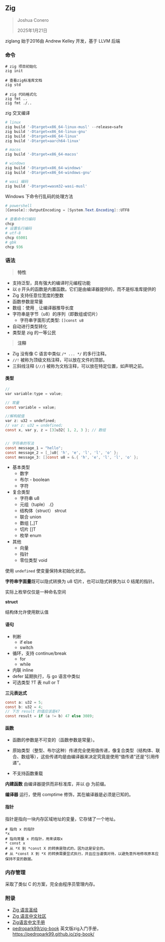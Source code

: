 ## Zig

> Joshua Conero
>
> 2025年1月21日





ziglang 始于2016由  Andrew Kelley 开发，基于 LLVM 后端



### 命令

```shell
# zig 项目初始化
zig init

# 查看zig标准库文档
zig std

# zig 代码格式化
zig fmt ..
zig fmt ./..
```



zig 交叉编译

```powershell
# linux
zig build '-Dtarget=x86_64-linux-musl' --release=safe
zig build '-Dtarget=x86_64-linux-gnu'
zig build '-Dtarget=x86_64-linux'
zig build '-Dtarget=aarch64-linux'

# macos
zig build '-Dtarget=x86_64-macos'

# windows
zig build '-Dtarget=x86_64-windows'
zig build '-Dtarget=x86_64-windows-gnu'

# wasi 编码
zig build '-Dtarget=wasm32-wasi-musl'
```





Windows 下命令行乱码的处理方法

```powershell
# powershell
[Console]::OutputEncoding = [System.Text.Encoding]::UTF8

# 查看命令行编码
chcp
# 设置名行编码
# utf-8
chcp 65001
# gbk
chcp 936
```





### 语法

> **特性**

- 支持泛型，具有强大的编译时元编程功能
- 以 `@` 开头的函数是内置函数。它们是由编译器提供的，而不是标准库提供的
- Zig 支持任意位宽度的整数
- 函数参数是常量
- 数组：使用 `_` 让编译器推导长度
- 字符串是字节（u8）的序列（即数组或切片）
  - 字符串字面形式类型: `[]const u8`
- 自动进行类型转化
- 类型是 zig 的一等公民



> **注释**

- Zig 没有像 C 语言中类似 `/* ... */` 的多行注释。
- `//!` 被称为顶级文档注释，可以放在文件的顶部。
- 三斜线注释 (`///`) 被称为文档注释，可以放在特定位置，如声明之前。





#### 类型

```c
//
var variable:type = value;

// 常量
const variable = value;

//解构赋值
var z: u32 = undefined;
// var z: u32 = undefined;
const x, var y, z = [3]u32{ 1, 2, 3 }; // 数组


// 字符串的写法
const message_1 = "hello";
const message_2 = [_]u8{ 'h', 'e', 'l', 'l', 'o' };
const message_3: []const u8 = &.{ 'h', 'e', 'l', 'l', 'o' };
```



- 基本类型
  - 数字
  - 布尔 - boolean
  - 字符
- 复合类型
  - 字符串 u8
  - 元组（tuple） .{}
  - 结构体（struct） strcut
  - 联合  union
  - 数组 [_]T
  - 切片 []T
  - 枚举  enum
- 其他
  - 向量
  - 指针
  - 零位类型    void






使用 `undefined` 使变量保持未初始化状态。

**字符串字面量**既可以隐式转换为 u8 切片，也可以隐式转换为以 0 结尾的指针。

实际上枚举仅仅是一种命名空间



**struct**

结构体允许使用默认值





#### 语句

- 判断
  - if else
  - switch
- 循环，支持 continue/break
  - for
  - while
- 内联   inline
- defer  延期执行，与 go 语言中类似
- 可选类型   ?T   表 null or T







**三元表达式**

```c
const a: u32 = 5;
const b: u32 = 4;
// 下方 result 的值应该是47
const result = if (a != b) 47 else 3089;
```





#### 函数

- 函数的参数是不可变的（函数参数是常量）。

- 原始类型（整型、布尔这种）传递完全使用值传递，像复合类型（结构体、联合、数组等），这些传递均是由编译器来决定究竟是使用“值传递”还是“引用传递”。

- 不支持函数重载



**内建函数** 由编译器提供而非标准库，并以 @ 为前缀。

**编译器** 运行，使用 comptime 修饰，其在编译器是必须是已知的。



#### 指针

指针是指向一块内存区域地址的变量，它存储了一个地址。

```shell
# 指向 x 的指针
*x
# 指向常量 x 的指针，用来读取x
* const x
# 从 *X 到 *const X 的转换是隐式的，因为这是安全的。
# 从 *const X 到 *X 的转换需要显式执行，并且应当谨慎对待，以避免意外地修改原本应保持不变的数据。
```





### 内存管理

采取了类似 C 的方案，完全由程序员管理内存。





### 附录

- [Zig 语言圣经](https://course.ziglang.cc/)
- [Zig 语言中文社区](https://ziglang.cc/)
- [Zig语言中文手册](https://sxwangzhiwen.github.io/zigcndoc/zigcndoc.html)
- [pedropark99/zig-book](https://github.com/pedropark99/zig-book) 英文版zig入门手册，https://pedropark99.github.io/zig-book/



